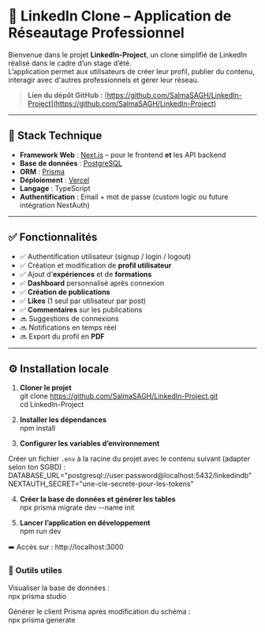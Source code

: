 # 🔗 LinkedIn Clone – Application de Réseautage Professionnel

Bienvenue dans le projet **LinkedIn-Project**, un clone simplifié de LinkedIn réalisé dans le cadre d’un stage d’été.  
L’application permet aux utilisateurs de créer leur profil, publier du contenu, interagir avec d'autres professionnels et gérer leur réseau.

> **Lien du dépôt GitHub :** [https://github.com/SalmaSAGH/LinkedIn-Project](https://github.com/SalmaSAGH/LinkedIn-Project)

---

## 🚀 Stack Technique

- **Framework Web** : [Next.js](https://nextjs.org/) – pour le frontend **et** les API backend  
- **Base de données** : [PostgreSQL](https://www.postgresql.org/)  
- **ORM** : [Prisma](https://www.prisma.io/)  
- **Déploiement** : [Vercel](https://vercel.com/)  
- **Langage** : TypeScript  
- **Authentification** : Email + mot de passe (custom logic ou future intégration NextAuth)

---

## ✅ Fonctionnalités

- ✅ Authentification utilisateur (signup / login / logout)  
- ✅ Création et modification de **profil utilisateur**  
- ✅ Ajout d'**expériences** et de **formations**  
- ✅ **Dashboard** personnalisé après connexion  
- ✅ **Création de publications**  
- ✅ **Likes** (1 seul par utilisateur par post)  
- ✅ **Commentaires** sur les publications  
- 🔜 Suggestions de connexions  
- 🔜 Notifications en temps réel  
- 🔜 Export du profil en **PDF**

---
## ⚙️ Installation locale

1. **Cloner le projet**  
git clone https://github.com/SalmaSAGH/LinkedIn-Project.git  
cd LinkedIn-Project  

2. **Installer les dépendances**  
npm install  

3. **Configurer les variables d’environnement**  

Créer un fichier `.env` à la racine du projet avec le contenu suivant (adapter selon ton SGBD) :  
DATABASE_URL="postgresql://user:password@localhost:5432/linkedindb"  
NEXTAUTH_SECRET="une-cle-secrete-pour-les-tokens"  

4. **Créer la base de données et générer les tables**  
npx prisma migrate dev --name init  

5. **Lancer l’application en développement**  
npm run dev  

➡️ Accès sur : http://localhost:3000  

### 🧪 Outils utiles  
Visualiser la base de données :  
npx prisma studio  

Générer le client Prisma après modification du schéma :  
npx prisma generate
